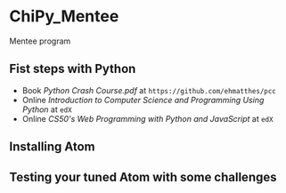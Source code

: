 # ChiPy_Mentee
Mentee program

## Fist steps with Python
- Book *Python Crash Course.pdf* at `https://github.com/ehmatthes/pcc`
- Online *Introduction to Computer Science and Programming Using Python* at `edX`
- Online *CS50's Web Programming with Python and JavaScript* at `edX`

## Installing Atom


## Testing your tuned Atom with some challenges
